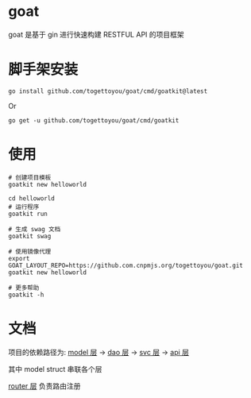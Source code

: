 # goat

goat 是基于 gin 进行快速构建 RESTFUL API 的项目框架

# 脚手架安装

```shell
go install github.com/togettoyou/goat/cmd/goatkit@latest
```

Or

```shell
go get -u github.com/togettoyou/goat/cmd/goatkit
```

# 使用

```
# 创建项目模板
goatkit new helloworld

cd helloworld
# 运行程序
goatkit run

# 生成 swag 文档
goatkit swag

# 使用镜像代理
export GOAT_LAYOUT_REPO=https://github.com.cnpmjs.org/togettoyou/goat.git
goatkit new helloworld

# 更多帮助
goatkit -h
```

# 文档

项目的依赖路径为: [model 层](internal/model/README.md) -> [dao 层](internal/dao/README.md) -> [svc 层](internal/svc/README.md)
-> [api 层](internal/api/README.md)

其中 model struct 串联各个层

[router 层](internal/server/router/README.md) 负责路由注册
